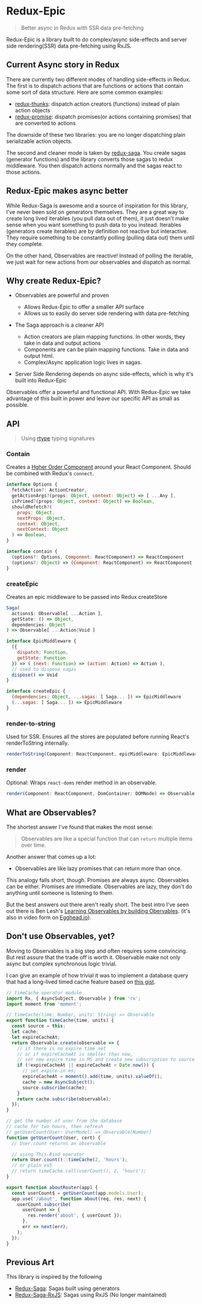 # Redux-Epic

> Better async in Redux with SSR data pre-fetching

Redux-Epic is a library built to do complex/async side-effects and
server side rendering(SSR) data pre-fetching using RxJS.

## Current Async story in Redux

There are currently two different modes of handling side-effects in Redux. The
first is to dispatch actions that are functions or actions that contain some sort
of data structure. Here are some common examples:

* [redux-thunks](https://github.com/gaearon/redux-thunk): dispatch action creators (functions) instead of plain action objects
* [redux-promise](https://github.com/acdlite/redux-promise): dispatch promises(or actions containing promises) that are converted to actions

The downside of these two libraries: you are no longer dispatching plain
serializable action objects.

The second and cleaner mode is taken by [redux-saga](https://github.com/yelouafi/redux-saga).
You create sagas (generator functions) and the library converts those sagas to redux middleware.
You then dispatch actions normally and the sagas react to those actions.

## Redux-Epic makes async better

While Redux-Saga is awesome and a source of inspiration for this library,
I've never been sold on generators themselves. They are a great way to create
long lived iterables (you pull data out of them), it just doesn't make sense
when you want something to push data to you instead. Iterables (generators create iterables)
are by definition not reactive but interactive. They require something to be
constantly polling (pulling data out) them until they complete.

On the other hand, Observables are reactive! Instead of polling the iterable, we
just wait for new actions from our observables and dispatch as normal.

## Why create Redux-Epic?

* Observables are powerful and proven
    * Allows Redux-Epic to offer a smaller API surface
    * Allows us to easily do server side rendering with data pre-fetching

* The Saga approach is a cleaner API
  * Action creators are plain mapping functions. In other words, they take in data
    and output actions
  * Components are can be plain mapping functions. Take in data and output html.
  * Complex/Async application logic lives in sagas.

* Server Side Rendering depends on async side-effects, which is why it's built into
  Redux-Epic

Observables offer a powerful and functional API. With Redux-Epic we take
advantage of this built in power and leave our specific API as small as
possible.


## API

> Using [rtype](https://github.com/ericelliott/rtype) typing signatures

### Contain

Creates a [Hgher Order Component](https://medium.com/@dan_abramov/mixins-are-dead-long-live-higher-order-components-94a0d2f9e750#.qoukwp2kc)
around your React Component. Should be combined with Redux's `connect`.

```js
interface Options {
  fetchAction?: ActionCreator,
  getActionArgs?(props: Object, context: Object) => [ ...Any ],
  isPrimed?(props: Object, context: Object) => Boolean,
  shouldRefetch?(
    props: Object,
    nextProps: Object,
    context: Object,
    nextContext: Object
  ) => Boolean,
}

interface contain {
  (options?: Options, Component: ReactComponent) => ReactComponent
  (options?: Object) => (Component: ReactComponent) => ReactComponent
}
```

### createEpic

Creates an epic middleware to be passed into Redux createStore

```js
Saga(
  actions$: Observable[ ...Action ],
  getState: () => Object,
  dependencies: Object
) => Observable[ ...Action|Void ]

interface EpicMiddleware {
  ({
    dispatch: Function,
    getState: Function
  }) => ( (next: Function) => (action: Action) => Action ),
  // used to dispose sagas
  dispose() => Void
}

interface createEpic {
  (dependencies: Object, ...sagas: [ Saga... ]) => EpicMiddleware
  (...sagas: [ Saga... ]) => EpicMiddleware
}
```

### render-to-string

Used for SSR. Ensures all the stores are populated before running React's
renderToString internally.

```js
renderToString(Component: ReactComponent, epicMiddleware: EpicMiddleware) => Observable[String]
```

### render


Optional: Wraps `react-doms` render method in an observable.

```js
render(Component: ReactComponent, DomContainer: DOMNode) => Observable[ RootInstance ]
```

## What are Observables?

The shortest answer I've found that makes the most sense:

> Observables are like a special function that can `return` multiple items over time.

Another answer that comes up a lot:

 * Observables are like lazy promises that can return more than once.

This analogy falls short, though. Promises are always async. Observables can be
either. Promises are immediate. Observables are lazy, they don't do anything
until someone is listening to them.

But the best answers out there aren't really short. The best intro I've seen out there is Ben Lesh's
[Learning Observables by building Obervables](https://medium.com/@benlesh/learning-observable-by-building-observable-d5da57405d87).
(it's also in video form on [Egghead.io](https://egghead.io/lessons/rxjs-creating-observable-from-scratch)).



## Don't use Observables, yet?

Moving to Observables is a big step and often requires some convincing. But rest
assure that the trade off is worth it. Observable make not only async but
complex synchronous logic trivial.

I can give an example of how trivial it was to implement a database query that
had a long-lived timed cache feature based on [this
 gist](https://gist.github.com/trajakovic/3b0239cae11e23c76b80).

```js
// timeCache operator module
import Rx, { AsyncSubject, Observable } from 'rx';
import moment from 'moment';

// timeCache(time: Number, units: String) => Observable
export function timeCache(time, units) {
  const source = this;
  let cache;
  let expireCacheAt;
  return Observable.create(observable => {
    // if there is no expire time set
    // or if expireCacheAt is smaller than now,
    // set new expire time in MS and create new subscription to source
    if (!expireCacheAt || expireCacheAt < Date.now()) {
      // set expire in ms;
      expireCacheAt = moment().add(time, units).valueOf();
      cache = new AsyncSubject();
      source.subscribe(cache);
    }
    return cache.subscribe(observable);
  });
}
```

```js
// get the number of user from the database
// cache for two hours, then refresh
// getUserCount(User: UserModel) => Observable[Number]
function getUserCount(User, cert) {
  // User.count returns an observable

  // using This-Bind operator
  return User.count()::timeCache(2, 'hours');
  // or plain es5
  // return timeCache.call(userCount(), 2, 'hours');
}

export function aboutRouter(app) {
  const userCount$ = getUserCount(app.models.User);
  app.use('/about', function about(req, res, next) {
    userCount.subscribe(
      userCount => {
        res.render('about', { userCount });
      },
      err => next(err);
    );
  });
}
```

## Previous Art

This library is inspired by the following

* [Redux-Saga](https://github.com/yelouafi/redux-saga): Sagas built using generators
* [Redux-Saga-RxJS](https://github.com/salsita/redux-saga-rxjs): Sagas using RxJS (No longer maintained)

